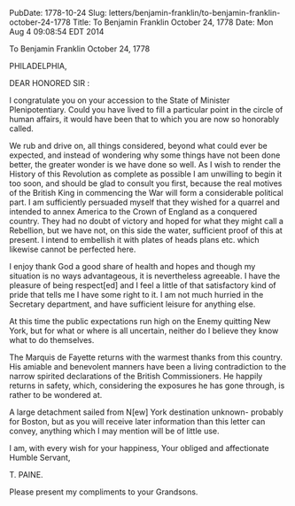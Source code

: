 PubDate: 1778-10-24
Slug: letters/benjamin-franklin/to-benjamin-franklin-october-24-1778
Title: To Benjamin Franklin  October 24, 1778
Date: Mon Aug  4 09:08:54 EDT 2014

   To Benjamin Franklin  October 24, 1778

   PHILADELPHIA,

   DEAR HONORED SIR :

   I congratulate you on your accession to the State of Minister
   Plenipotentiary. Could you have lived to fill a particular point in the
   circle of human affairs, it would have been that to which you are now so
   honorably called.

   We rub and drive on, all things considered, beyond what could ever be
   expected, and instead of wondering why some things have not been done
   better, the greater wonder is we have done so well. As I wish to render
   the History of this Revolution as complete as possible I am unwilling to
   begin it too soon, and should be glad to consult you first, because the
   real motives of the British King in commencing the War will form a
   considerable political part. I am sufficiently persuaded myself that they
   wished for a quarrel and intended to annex America to the Crown of England
   as a conquered country. They had no doubt of victory and hoped for what
   they might call a Rebellion, but we have not, on this side the water,
   sufficient proof of this at present. I intend to embellish it with plates
   of heads plans etc. which likewise cannot be perfected here.

   I enjoy thank God a good share of health and hopes and though my situation
   is no ways advantageous, it is nevertheless agreeable. I have the pleasure
   of being respect[ed] and I feel a little of that satisfactory kind of
   pride that tells me I have some right to it. I am not much hurried in the
   Secretary department, and have sufficient leisure for anything else.

   At this time the public expectations run high on the Enemy quitting New
   York, but for what or where is all uncertain, neither do I believe they
   know what to do themselves.

   The Marquis de Fayette returns with the warmest thanks from this country.
   His amiable and benevolent manners have been a living contradiction to the
   narrow spirited declarations of the British Commissioners. He happily
   returns in safety, which, considering the exposures he has gone through,
   is rather to be wondered at.

   A large detachment sailed from N[ew] York destination unknown- probably
   for Boston, but as you will receive later information than this letter can
   convey, anything which I may mention will be of little use.

   I am, with every wish for your happiness, Your obliged and affectionate
   Humble Servant,

   T. PAINE.

   Please present my compliments to your Grandsons.


